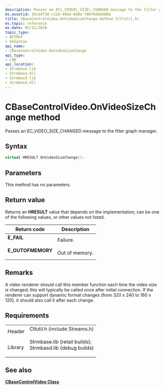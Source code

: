 ```yaml
---
description: Passes an EC\_VIDEO\_SIZE\_CHANGED message to the filter graph manager.
ms.assetid: 39cb4f30-c12d-49bd-8d8a-70bf686b680d
title: CBaseControlVideo.OnVideoSizeChange method (Ctlutil.h)
ms.topic: reference
ms.date: 05/31/2018
topic_type: 
- APIRef
- kbSyntax
api_name: 
- CBaseControlVideo.OnVideoSizeChange
api_type: 
- COM
api_location: 
- Strmbase.lib
- Strmbase.dll
- Strmbasd.lib
- Strmbasd.dll
---
```


# CBaseControlVideo.OnVideoSizeChange method

Passes an EC\_VIDEO\_SIZE\_CHANGED message to the filter graph manager.

## Syntax


```C++
virtual HRESULT OnVideoSizeChange();
```



## Parameters

This method has no parameters.

## Return value

Returns an **HRESULT** value that depends on the implementation; can be one of the following values, or other values not listed.



| Return code                                                                                   | Description               |
|-----------------------------------------------------------------------------------------------|---------------------------|
| <dl> <dt>**E\_FAIL**</dt> </dl>        | Failure.<br/>       |
| <dl> <dt>**E\_OUTOFMEMORY**</dt> </dl> | Out of memory.<br/> |



 

## Remarks

A video renderer should call this member function each time the video size is changed; this will typically be called once after initial connection. If the renderer can support dynamic format changes (from 320 x 240 to 160 x 120), it should also call it after each change.

## Requirements



|                    |                                                                                                                                                                                            |
|--------------------|--------------------------------------------------------------------------------------------------------------------------------------------------------------------------------------------|
| Header<br/>  | <dl> <dt>Ctlutil.h (include Streams.h)</dt> </dl>                                                                                   |
| Library<br/> | <dl> <dt>Strmbase.lib (retail builds); </dt> <dt>Strmbasd.lib (debug builds)</dt> </dl> |



## See also

<dl> <dt>

[**CBaseControlVideo Class**](cbasecontrolvideo.md)
</dt> </dl>

 

 




